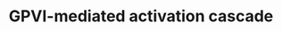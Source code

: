 ---
annotations:
- type: Pathway Ontology
  value: signaling pathway
- type: Pathway Ontology
  value: hemostasis pathway
authors:
- MaintBot
- ReactomeTeam
- Anwesha
- Mkutmon
description: The GPVI receptor is a complex of the GPVI protein with Fc epsilon R1
  gamma (FcR). The Src family kinases Fyn and Lyn constitutively associate with the
  GPVI-FcR complex in platelets and initiate platelet activation through phosphorylation
  of the immunoreceptor tyrosine-based activation motif (ITAM) in the FcR gamma chain,
  leading to binding and activation of the tyrosine kinase Syk. Downstream of Syk,
  a series of adapter molecules and effectors lead to platelet activation. <br><br>The
  GPVI receptor signaling cascade is similar to that of T- and B-cell immune receptors,
  involving the formation of a signalosome composed of adapter and effector proteins.
  At the core of the T-cell receptor signalosome is the transmembrane adapter LAT
  and two cytosolic adapters SLP-76 and Gads. While LAT is essential for signalling
  to PLCgamma1 downstream of the T-cell receptor, the absence of LAT in platelets
  only impairs the activation of PLCgamma2, the response to collagen and GPVI receptor
  ligands remains sufficient to elicit a full aggregation response. In contrast, GPVI
  signalling is almost entirely abolished in the absence of SLP-76.  View original
  pathway at [http://www.reactome.org/PathwayBrowser/#DIAGRAM=114604 Reactome].
last-edited: 2021-01-25
organisms:
- Homo sapiens
redirect_from:
- /index.php/Pathway:WP1826
- /instance/WP1826
schema-jsonld:
- '@context': https://schema.org/
  '@id': https://wikipathways.github.io/pathways/WP1826.html
  '@type': Dataset
  creator:
    '@type': Organization
    name: WikiPathways
  description: The GPVI receptor is a complex of the GPVI protein with Fc epsilon
    R1 gamma (FcR). The Src family kinases Fyn and Lyn constitutively associate with
    the GPVI-FcR complex in platelets and initiate platelet activation through phosphorylation
    of the immunoreceptor tyrosine-based activation motif (ITAM) in the FcR gamma
    chain, leading to binding and activation of the tyrosine kinase Syk. Downstream
    of Syk, a series of adapter molecules and effectors lead to platelet activation.
    <br><br>The GPVI receptor signaling cascade is similar to that of T- and B-cell
    immune receptors, involving the formation of a signalosome composed of adapter
    and effector proteins. At the core of the T-cell receptor signalosome is the transmembrane
    adapter LAT and two cytosolic adapters SLP-76 and Gads. While LAT is essential
    for signalling to PLCgamma1 downstream of the T-cell receptor, the absence of
    LAT in platelets only impairs the activation of PLCgamma2, the response to collagen
    and GPVI receptor ligands remains sufficient to elicit a full aggregation response.
    In contrast, GPVI signalling is almost entirely abolished in the absence of SLP-76.  View
    original pathway at [http://www.reactome.org/PathwayBrowser/#DIAGRAM=114604 Reactome].
  keywords:
  - p-Y348-SYK:VAV
  - G6B
  - 'PTPN11 '
  - 'LCK '
  - p-Y200,Y220-LAT
  - VAV family
  - 'FYN '
  - VAV2 Rho/Rac
  - VAV1 Rho/Rac
  - 'GDP '
  - 'p-Y348-SYK '
  - p-PLCG2
  - PDPK1:PIP3:PRKCZ
  - 'VAV3 '
  - CLEC1B dimer
  - 'p-Y7-CLEC1B '
  - 'p-Y174-VAV1 '
  - gamma:FYN:LYN:Collagen type I
  - 'G6B '
  - 'PIK3R6 '
  - p-Y172-VAV2
  - dimer:PDPN
  - family
  - ADP
  - I(1,4,5)P3
  - GPVI:phosphorylated
  - VAV3 Rho/Rac
  - 'p-T410-PRKCZ '
  - 'p-Y173-VAV3 '
  - gamma:FYN:LYN:Collagen type I:SYK
  - 'RAC2 '
  - SYK
  - 'PIK3CB '
  - p-Y113,128,145-LCP2
  - PIP3 activates AKT
  - 'CLEC1B '
  - 'PIK3R1 '
  - p-Y348-SYK
  - ATP
  - p-Y348-SYK:p-VAV
  - gamma:FYN:LYN:Collagen type I:p-Y348-SYK
  - 'PIK3CA '
  - CLEC1B dimer:PDPN
  - PI3K gamma
  - PRKCZ
  - 'PIK3R5 '
  - effectors:GDP
  - 'PDPN '
  - 'p-Y65,Y76-FCER1G '
  - 'GP6 '
  - 'PDPK1 '
  - p-SLP-76:VAV
  - p-Y174-VAV1
  - 'p-Y172-VAV2 '
  - 'RHOG '
  - 'LYN '
  - PDPK1:PIP3
  - GTP
  - PI(4,5)P2
  - PTPN6,PTPN11
  - PLCG2
  - 'RAC1 '
  - signaling
  - Fc
  - Epsilon
  - PIP3:VAV1,2,3
  - p-Y173-VAV3
  - 'PI(4,5)P2 '
  - G6B:PTPN6,PTPN11
  - 'PTPN6 '
  - 'PIK3R3 '
  - dimer:PDPN:SYK
  - GPVI:FceRI
  - 'PIK3R2 '
  - PDPK1
  - PI3K beta
  - effectors:GTP
  - 'RHOB '
  - DAG
  - 'SYK '
  - p-Y348-SYK/LCK
  - 'p-Y113,128,145-LCP2 '
  - 'PRKCZ '
  - PI3K alpha, beta,
  - 'CDC42 '
  - LCP2
  - 'PI(3,4,5)P3 '
  - p-Y7-CLEC1B
  - VAV1,2,3
  - LAT
  - 'Collagen type I fibril '
  - 'VAV1 '
  - 'RHOA '
  - 'PIK3CG '
  - 'FCER1G '
  - VAV family:PIP2
  - 'GTP '
  - gamma
  - R1
  - 'VAV2 '
  - GDP
  - PDPN
  - PDPK1:PIP3:p-T410-PRKCZ
  - PI(3,4,5)P3
  license: CC0
  name: GPVI-mediated activation cascade
seo: CreativeWork
title: GPVI-mediated activation cascade
wpid: WP1826
---